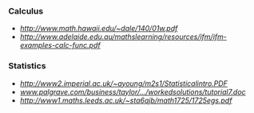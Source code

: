 ### Calculus
- *http://www.math.hawaii.edu/~dale/140/01w.pdf*
- *http://www.adelaide.edu.au/mathslearning/resources/ifm/ifm-examples-calc-func.pdf*

### Statistics
- *http://www2.imperial.ac.uk/~ayoung/m2s1/Statisticalintro.PDF*
- *www.palgrave.com/business/taylor/.../workedsolutions/tutorial7.doc*
- *http://www1.maths.leeds.ac.uk/~sta6ajb/math1725/1725egs.pdf*
